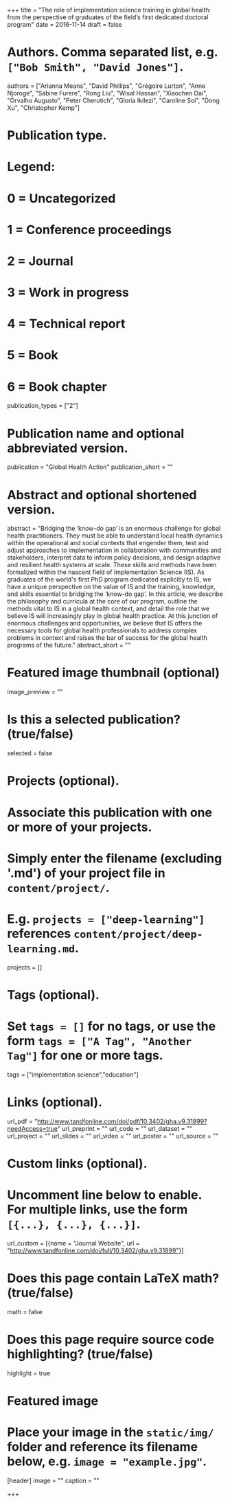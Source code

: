 +++
title = "The role of implementation science training in global health: from the perspective of graduates of the field’s first dedicated doctoral program"
date = 2016-11-14
draft = false

# Authors. Comma separated list, e.g. `["Bob Smith", "David Jones"]`.
authors = ["Arianna Means", "David Phillips", "Grégoire Lurton", "Anne Njoroge", "Sabine Furere", "Rong Liu", "Wisal Hassan", "Xiaochen Dai", "Orvalho Augusto", "Peter Cherutich", "Gloria Ikilezi", "Caroline Soi", "Dong Xu", "Christopher Kemp"]

# Publication type.
# Legend:
# 0 = Uncategorized
# 1 = Conference proceedings
# 2 = Journal
# 3 = Work in progress
# 4 = Technical report
# 5 = Book
# 6 = Book chapter
publication_types = ["2"]

# Publication name and optional abbreviated version.
publication = "Global Health Action"
publication_short = ""

# Abstract and optional shortened version.
abstract = "Bridging the ‘know-do gap’ is an enormous challenge for global health practitioners. They must be able to understand local health dynamics within the operational and social contexts that engender them, test and adjust approaches to implementation in collaboration with communities and stakeholders, interpret data to inform policy decisions, and design adaptive and resilient health systems at scale. These skills and methods have been formalized within the nascent field of Implementation Science (IS). As graduates of the world's first PhD program dedicated explicitly to IS, we have a unique perspective on the value of IS and the training, knowledge, and skills essential to bridging the ‘know-do gap’. In this article, we describe the philosophy and curricula at the core of our program, outline the methods vital to IS in a global health context, and detail the role that we believe IS will increasingly play in global health practice. At this junction of enormous challenges and opportunities, we believe that IS offers the necessary tools for global health professionals to address complex problems in context and raises the bar of success for the global health programs of the future."
abstract_short = ""

# Featured image thumbnail (optional)
image_preview = ""

# Is this a selected publication? (true/false)
selected = false

# Projects (optional).
#   Associate this publication with one or more of your projects.
#   Simply enter the filename (excluding '.md') of your project file in `content/project/`.
#   E.g. `projects = ["deep-learning"]` references `content/project/deep-learning.md`.
projects = []

# Tags (optional).
#   Set `tags = []` for no tags, or use the form `tags = ["A Tag", "Another Tag"]` for one or more tags.
tags = ["implementation science","education"]

# Links (optional).
url_pdf = "http://www.tandfonline.com/doi/pdf/10.3402/gha.v9.31899?needAccess=true"
url_preprint = ""
url_code = ""
url_dataset = ""
url_project = ""
url_slides = ""
url_video = ""
url_poster = ""
url_source = ""

# Custom links (optional).
#   Uncomment line below to enable. For multiple links, use the form `[{...}, {...}, {...}]`.
url_custom = [{name = "Journal Website", url = "http://www.tandfonline.com/doi/full/10.3402/gha.v9.31899"}]

# Does this page contain LaTeX math? (true/false)
math = false

# Does this page require source code highlighting? (true/false)
highlight = true

# Featured image
# Place your image in the `static/img/` folder and reference its filename below, e.g. `image = "example.jpg"`.
[header]
image = ""
caption = ""

+++
